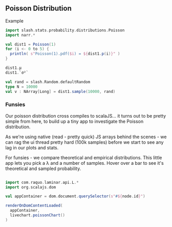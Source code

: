 ## Poisson Distribution


Example

```scala mdoc
import slash.stats.probability.distributions.Poisson
import narr.*

val dist1 = Poisson(1)
for (i <- 0 to 5) {
  println( s"Poisson(1).pdf($i) = ${dist1.p(i)}" )
}

dist1.μ
dist1.`σ²`

val rand = slash.Random.defaultRandom
type N = 10000
val v : NArray[Long] = dist1.sample(10000, rand)

```

### Funsies

Our poisson distribution cross compiles to scalaJS... it turns out to be pretty simple from here, to build up a tiny app to investigate the Poisson distribution.

As we're using native (read - pretty quick) JS arrays behind the scenes - we can rag the ui thread pretty hard (100k samples) before we start to see any lag in our plots and stats.

For funsies - we compare theoretical and empirical distributions. This little app lets you pick a λ and a number of samples. Hover over a bar to see it's theoretical and sampled probability.

```scala mdoc:js:invisible

import com.raquo.laminar.api.L.*
import org.scalajs.dom

val appContainer = dom.document.querySelector(s"#${node.id}")

renderOnDomContentLoaded(
  appContainer,
  livechart.poissonChart()
)
```